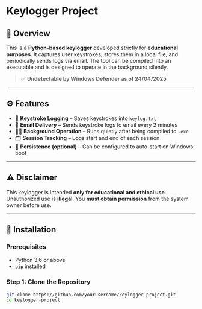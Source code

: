 # Keylogger Project

## 📝 Overview

This is a **Python-based keylogger** developed strictly for **educational purposes**. It captures user keystrokes, stores them in a local file, and periodically sends logs via email. The tool can be compiled into an executable and is designed to operate in the background silently.

> ✅ **Undetectable by Windows Defender as of 24/04/2025**

---

## ⚙️ Features

- 🧠 **Keystroke Logging** – Saves keystrokes into `keylog.txt`
- 📧 **Email Delivery** – Sends keystroke logs to email every 2 minutes
- 🕵️‍♂️ **Background Operation** – Runs quietly after being compiled to `.exe`
- 🗂️ **Session Tracking** – Logs start and end of each session
- 🔁 **Persistence (optional)** – Can be configured to auto-start on Windows boot

---

## ⚠️ Disclaimer

This keylogger is intended **only for educational and ethical use**. Unauthorized use is **illegal**. You **must obtain permission** from the system owner before use.

---

## 🚀 Installation

### Prerequisites
- Python 3.6 or above
- `pip` installed

### Step 1: Clone the Repository
```bash
git clone https://github.com/yourusername/keylogger-project.git
cd keylogger-project
